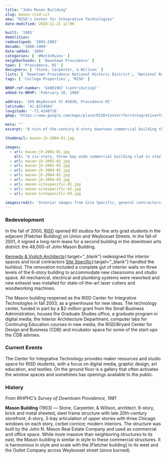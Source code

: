 ```yaml
---
title: "John Mason Building"
slug: mason-risd-cit
aka: "RISD’s Center for Integrative Technologies"
date-modified: 2020-11-21 12:00

built: '1903'
demolition: 
redeveloped: '2002–2003'
decade: '1900-1909'
date-added: '2004'
categories: [ '#NotInRuins' ]
neighborhoods: [ 'Downtown Providence' ]
town: [ 'Providence, RI' ]
designers: [ 'Stone, Carpenter, & Willson' ]
lists: [ 'Downtown Providence National Historic District', 'National Register of Historic Places' ]
tags: [ 'College Properties', 'RISD' ]

NRHP-ref-number: '84001967 (contributing)'
added-to-NRHP: 'February 10, 1984'

address: '169 Weybosset St #3830, Providence RI'
latitude: '41.8224684'
longitude: '-71.4140718'
gmap: "https://www.google.com/maps/place/RISD+Center+for+Integrative+Technologies+(CIT)%2FMason+Building/@41.8224684,-71.4140718,17z/data=!3m1!4b1!4m5!3m4!1s0x89e4451479a67bed:0x19bdfe4823ce1a3a!8m2!3d41.8224644!4d-71.4118831"

meta: ""
excerpt: "A turn-of-the-century 6-story downtown commercial building that is now part of the RISD campus"

thumbnail: mason-jh-2004-01.jpg

images:
  - url: mason-jh-2001-01.jpg
    alt: "A six-story, three bay wide commercial building clad in steel and aluminum with a rectangular set of windows on the first two floors, narrower rectangular windows on the third through fifth, and rounded arched windows across the top floors"
  - url: mason-jh-2001-02.jpg
  - url: mason-jh-2001-03.jpg
  - url: mason-jh-2004-01.jpg
  - url: mason-jh-2004-02.jpg
  - url: mason-jh-2004-03.jpg
  - url: mason-sitespecific-01.jpg
  - url: mason-sitespecific-02.jpg
  - url: mason-sitespecific-03.jpg

imagescredit: 'Interior images from Site Specific, general contractors'
---
```



### Redevelopment

In the fall of 2000, <abbr title="the Rhode Island School of Design">RISD</abbr> opened 60 studios for fine arts grad students in the adjacent [Fletcher Building] on Union and Weybosset Streets. In the fall of 2001, it signed a long-term lease for a second building in the downtown arts district: the 48,000-sf John Mason Building. 

[Kennedy & Violich Architects](//www.kvarch.net){:target="_blank"} redesigned the interior spaces and local contractors [Site Specific](//www.sitespecificllc.com){:target="_blank"} handled the buildout. The renovation included a complete gut of interior walls on three levels of the 6-story building to accommodate new classrooms and studio space. All mechanical, electrical and plumbing systems were reworked and new exhaust was installed for state-of-the-art laser cutters and woodworking machines.

The Mason building reopened as the <span class="abbr">RISD</span> Center for Integrative Technologies in fall 2003, as a greenhouse for new ideas. The technology center, funded in part by a $2-million grant from the Small Business Administration, houses the Graduate Studies office, a graduate program in digital media, the Interior Architecture Department, computer labs for Continuing Education courses in new media, the RISD/Bryant Center for Design and Business (<span class="abbr">CDB</span>) and incubator space for some of the start-ups the <span class="abbr">CDB</span> advises.


### Current Events

The Center for Integrative Technology provides maker resources and studio space for RISD students, with a focus on digital media, graphic design, art education, and textiles. On the ground floor is a gallery that often activates the window spaces and sometimes has openings available to the public. 


### History

_From RIHPHC’s Survey of Downtown Providence, 1981_ 

**Mason Building** (1903) — Stone, Carpenter, & Willson, architect. 6-story, brick and metal sheeted, steel frame structure with late 20th-century storefront; 4-story, 3-bay articulation of upper stories with three Chicago windows on each story, corbel cornice; modern interiors. The structure was built by the John N. Mason Real Estate Company and used as commercial and office space. While more massive than neighboring structures to its east, the Mason building is similar in style to these commercial structures. It is harmonious in style and scale with the [Fletcher building] to its west and the Outlet Company across Weybosset street (since burned).
